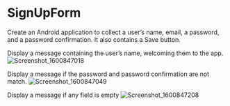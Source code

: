 # SignUpForm


Create an Android application to collect a user’s name, email, a password, and a password confirmation. It also contains a Save button.

Display a message containing the user’s name,  welcoming them to the app.
![Screenshot_1600847018](https://user-images.githubusercontent.com/56332687/94063718-85452d80-fdb6-11ea-8355-088bd0e8b4cc.png)


Display a message if the password and password confirmation are not match.
![Screenshot_1600847049](https://user-images.githubusercontent.com/56332687/94064053-13211880-fdb7-11ea-82b7-d1f627c7e5db.png)


Display a message if any field is empty
![Screenshot_1600847208](https://user-images.githubusercontent.com/56332687/94064089-2207cb00-fdb7-11ea-9f95-9c99735da4c1.png)
